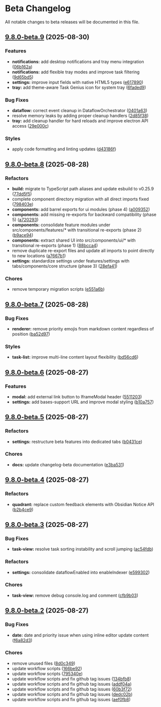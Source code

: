# Beta Changelog

All notable changes to beta releases will be documented in this file.



## [9.8.0-beta.9](https://github.com/Quorafind/Obsidian-Task-Genius/compare/9.8.0-beta.8...9.8.0-beta.9) (2025-08-30)

### Features

* **notifications:** add desktop notifications and tray menu integration ([06b162a](https://github.com/Quorafind/Obsidian-Task-Genius/commit/06b162a628bf4fce4c0d4982b8a08eab4b744247))
* **notifications:** add flexible tray modes and improve task filtering ([9d65bd5](https://github.com/Quorafind/Obsidian-Task-Genius/commit/9d65bd566d54a0d88820de4e2766d6c1f6f2ce21))
* **settings:** improve input fields with native HTML5 types ([e617890](https://github.com/Quorafind/Obsidian-Task-Genius/commit/e617890ae1f4999c7920b01b0ff6aa9e4e7ab738))
* **tray:** add theme-aware Task Genius icon for system tray ([6faded9](https://github.com/Quorafind/Obsidian-Task-Genius/commit/6faded94847bff8386838e787b443da788ef7672))

### Bug Fixes

* **dataflow:** correct event cleanup in DataflowOrchestrator ([0401a63](https://github.com/Quorafind/Obsidian-Task-Genius/commit/0401a634e10fb57071cca2979406c9beef4a0a16))
* resolve memory leaks by adding proper cleanup handlers ([2d85f38](https://github.com/Quorafind/Obsidian-Task-Genius/commit/2d85f38750377619c473a5dd32c1c90e41d824c4))
* **tray:** add cleanup handler for hard reloads and improve electron API access ([29e000c](https://github.com/Quorafind/Obsidian-Task-Genius/commit/29e000c334905a3104c40d390ede1656dd156f56))

### Styles

* apply code formatting and linting updates ([d43186f](https://github.com/Quorafind/Obsidian-Task-Genius/commit/d43186fef7a595248773a70d3fc28d56518f71e8))

## [9.8.0-beta.8](https://github.com/Quorafind/Obsidian-Task-Genius/compare/9.8.0-beta.7...9.8.0-beta.8) (2025-08-28)

### Refactors

* **build:** migrate to TypeScript path aliases and update esbuild to v0.25.9 ([77dd5f5](https://github.com/Quorafind/Obsidian-Task-Genius/commit/77dd5f5da5513e65939d85914e58a3e69122012a))
* complete component directory migration with all direct imports fixed ([798403e](https://github.com/Quorafind/Obsidian-Task-Genius/commit/798403e5a48ae6c3d646b32112a8234aeef65e74))
* **components:** add barrel exports for ui modules (phase 4) ([a009352](https://github.com/Quorafind/Obsidian-Task-Genius/commit/a0093526f763c95c0c1ce569604fa10e76cc5153))
* **components:** add missing re-exports for backward compatibility (phase 5) ([a720293](https://github.com/Quorafind/Obsidian-Task-Genius/commit/a720293cb6becbf3eefe569bcaaafc3c3b42515a))
* **components:** consolidate feature modules under src/components/features/* with transitional re-exports (phase 2) ([b9ace94](https://github.com/Quorafind/Obsidian-Task-Genius/commit/b9ace948c92f51adff0a2163444134dc50338d1c))
* **components:** extract shared UI into src/components/ui/* with transitional re-exports (phase 1) ([88bcca4](https://github.com/Quorafind/Obsidian-Task-Genius/commit/88bcca4278699795f336e48fd311412c0bad78a1))
* remove duplicate re-export files and update all imports to point directly to new locations ([a7667b1](https://github.com/Quorafind/Obsidian-Task-Genius/commit/a7667b155001fdb7a027365539afaf3b00c54d84))
* **settings:** standardize settings under features/settings with tabs/components/core structure (phase 3) ([28efa41](https://github.com/Quorafind/Obsidian-Task-Genius/commit/28efa411459bc908ce2f626860c82a0149179b58))

### Chores

* remove temporary migration scripts ([e551a6b](https://github.com/Quorafind/Obsidian-Task-Genius/commit/e551a6b9eb49f2fcff6f2348f4feacc29e09681f))

## [9.8.0-beta.7](https://github.com/Quorafind/Obsidian-Task-Genius/compare/9.8.0-beta.6...9.8.0-beta.7) (2025-08-28)

### Bug Fixes

* **renderer:** remove priority emojis from markdown content regardless of position ([ba52d97](https://github.com/Quorafind/Obsidian-Task-Genius/commit/ba52d97fd41272a1323df05a942cd242ec40f4c3))

### Styles

* **task-list:** improve multi-line content layout flexibility ([bd56cd6](https://github.com/Quorafind/Obsidian-Task-Genius/commit/bd56cd66f2459102f06cdcebc86a9715a3b5b2a2))

## [9.8.0-beta.6](https://github.com/Quorafind/Obsidian-Task-Genius/compare/9.8.0-beta.5...9.8.0-beta.6) (2025-08-27)

### Features

* **modal:** add external link button to IframeModal header ([5511203](https://github.com/Quorafind/Obsidian-Task-Genius/commit/5511203be77fa60af0a8c8781cf0706bc456f305))
* **settings:** add bases-support URL and improve modal styling ([b10a757](https://github.com/Quorafind/Obsidian-Task-Genius/commit/b10a75700194da8e57c096058defa279ad33b07b))

## [9.8.0-beta.5](https://github.com/Quorafind/Obsidian-Task-Genius/compare/9.8.0-beta.4...9.8.0-beta.5) (2025-08-27)

### Refactors

* **settings:** restructure beta features into dedicated tabs ([b0431ce](https://github.com/Quorafind/Obsidian-Task-Genius/commit/b0431ce8a99e4d0fce2a9ef49c0878957d5ecd73))

### Chores

* **docs:** update changelog-beta documentation ([e3ba531](https://github.com/Quorafind/Obsidian-Task-Genius/commit/e3ba531c04913878ba1800c7a9858129517e4b20))

## [9.8.0-beta.4](https://github.com/Quorafind/Obsidian-Task-Genius/compare/9.8.0-beta.3...9.8.0-beta.4) (2025-08-27)

### Refactors

* **quadrant:** replace custom feedback elements with Obsidian Notice API ([b2b4ce9](https://github.com/Quorafind/Obsidian-Task-Genius/commit/b2b4ce99fcb634b24921db034a62ebc18bfc9b7d))

## [9.8.0-beta.3](https://github.com/Quorafind/Obsidian-Task-Genius/compare/9.8.0-beta.2...9.8.0-beta.3) (2025-08-27)

### Bug Fixes

* **task-view:** resolve task sorting instability and scroll jumping ([ac54fdb](https://github.com/Quorafind/Obsidian-Task-Genius/commit/ac54fdb0bb6248bf34772dd420e954bd33a3656d))

### Refactors

* **settings:** consolidate dataflowEnabled into enableIndexer ([e599302](https://github.com/Quorafind/Obsidian-Task-Genius/commit/e599302be2a07bc1d65fb79aaa761c738f88cc71))

### Chores

* **task-view:** remove debug console.log and comment ([cfb9b03](https://github.com/Quorafind/Obsidian-Task-Genius/commit/cfb9b03c64e9a8e3e0c7e94e496f3cf1fca665b8))

## [9.8.0-beta.2](https://github.com/Quorafind/Obsidian-Task-Genius/compare/v9.8.0-beta.0-9-g134bfb8dc2f4f28ac7ecde4e4df3442c193ad46f...9.8.0-beta.2) (2025-08-27)

### Bug Fixes

* **date:** date and priority issue when using inline editor update content ([f6a82d3](https://github.com/Quorafind/Obsidian-Task-Genius/commit/f6a82d341ab48718156de361692e0eef4dcc41d4))

### Chores

* remove unused files ([8d0c349](https://github.com/Quorafind/Obsidian-Task-Genius/commit/8d0c349f5c7780759f77c717d06c205867bc5f0f))
* update workflow scripts ([166be92](https://github.com/Quorafind/Obsidian-Task-Genius/commit/166be925a45414f77e9a04c4381ac6ccf35b1909))
* update workflow scripts ([795340e](https://github.com/Quorafind/Obsidian-Task-Genius/commit/795340e621aa9803fd4129f18e4b50e0f6a87fec))
* update workflow scripts and fix github tag issues ([134bfb8](https://github.com/Quorafind/Obsidian-Task-Genius/commit/134bfb8dc2f4f28ac7ecde4e4df3442c193ad46f))
* update workflow scripts and fix github tag issues ([addf04a](https://github.com/Quorafind/Obsidian-Task-Genius/commit/addf04a9c2658af1cce6c0f370b0241b9a350065))
* update workflow scripts and fix github tag issues ([60b3f72](https://github.com/Quorafind/Obsidian-Task-Genius/commit/60b3f7290d4619711183c58515147dc3d0154493))
* update workflow scripts and fix github tag issues ([dedc02b](https://github.com/Quorafind/Obsidian-Task-Genius/commit/dedc02b75fac91640ecddd354c7cc3fb57561c5d))
* update workflow scripts and fix github tag issues ([aef0fb8](https://github.com/Quorafind/Obsidian-Task-Genius/commit/aef0fb82aa8ff134cdfdc3e1b7120e86ca85ba41))
